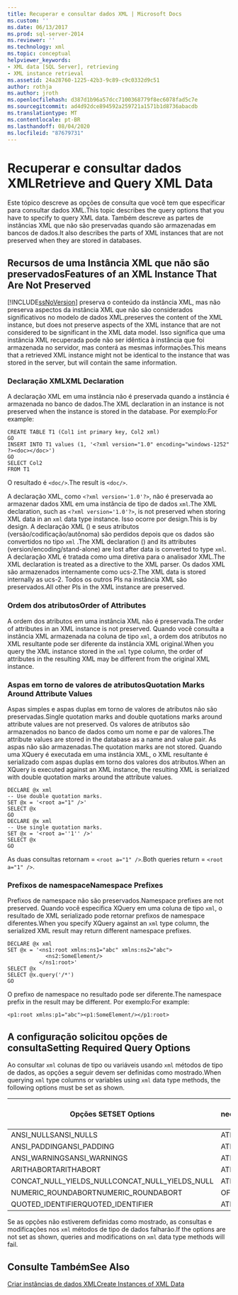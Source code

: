 ```yaml
---
title: Recuperar e consultar dados XML | Microsoft Docs
ms.custom: ''
ms.date: 06/13/2017
ms.prod: sql-server-2014
ms.reviewer: ''
ms.technology: xml
ms.topic: conceptual
helpviewer_keywords:
- XML data [SQL Server], retrieving
- XML instance retrieval
ms.assetid: 24a28760-1225-42b3-9c89-c9c0332d9c51
author: rothja
ms.author: jroth
ms.openlocfilehash: d387d1b96a57dcc7100368779f8ec6078fad5c7e
ms.sourcegitcommit: ad4d92dce894592a259721a1571b1d8736abacdb
ms.translationtype: MT
ms.contentlocale: pt-BR
ms.lasthandoff: 08/04/2020
ms.locfileid: "87679731"
---
```

# <a name="retrieve-and-query-xml-data"></a><span data-ttu-id="2b47c-102">Recuperar e consultar dados XML</span><span class="sxs-lookup"><span data-stu-id="2b47c-102">Retrieve and Query XML Data</span></span>
  <span data-ttu-id="2b47c-103">Este tópico descreve as opções de consulta que você tem que especificar para consultar dados XML.</span><span class="sxs-lookup"><span data-stu-id="2b47c-103">This topic describes the query options that you have to specify to query XML data.</span></span> <span data-ttu-id="2b47c-104">Também descreve as partes de instâncias XML que não são preservadas quando são armazenadas em bancos de dados.</span><span class="sxs-lookup"><span data-stu-id="2b47c-104">It also describes the parts of XML instances that are not preserved when they are stored in databases.</span></span>  
  
##  <a name="features-of-an-xml-instance-that-are-not-preserved"></a><a name="features"></a> <span data-ttu-id="2b47c-105">Recursos de uma Instância XML que não são preservados</span><span class="sxs-lookup"><span data-stu-id="2b47c-105">Features of an XML Instance That Are Not Preserved</span></span>  
 [!INCLUDE[ssNoVersion](../../includes/ssnoversion-md.md)] <span data-ttu-id="2b47c-106">preserva o conteúdo da instância XML, mas não preserva aspectos da instância XML que não são considerados significativos no modelo de dados XML.</span><span class="sxs-lookup"><span data-stu-id="2b47c-106">preserves the content of the XML instance, but does not preserve aspects of the XML instance that are not considered to be significant in the XML data model.</span></span> <span data-ttu-id="2b47c-107">Isso significa que uma instância XML recuperada pode não ser idêntica à instância que foi armazenada no servidor, mas conterá as mesmas informações.</span><span class="sxs-lookup"><span data-stu-id="2b47c-107">This means that a retrieved XML instance might not be identical to the instance that was stored in the server, but will contain the same information.</span></span>  
  
### <a name="xml-declaration"></a><span data-ttu-id="2b47c-108">Declaração XML</span><span class="sxs-lookup"><span data-stu-id="2b47c-108">XML Declaration</span></span>  
 <span data-ttu-id="2b47c-109">A declaração XML em uma instância não é preservada quando a instância é armazenada no banco de dados.</span><span class="sxs-lookup"><span data-stu-id="2b47c-109">The XML declaration in an instance is not preserved when the instance is stored in the database.</span></span> <span data-ttu-id="2b47c-110">Por exemplo:</span><span class="sxs-lookup"><span data-stu-id="2b47c-110">For example:</span></span>  
  
```  
CREATE TABLE T1 (Col1 int primary key, Col2 xml)  
GO  
INSERT INTO T1 values (1, '<?xml version="1.0" encoding="windows-1252" ?><doc></doc>')  
GO  
SELECT Col2  
FROM T1  
```  
  
 <span data-ttu-id="2b47c-111">O resultado é `<doc/>`.</span><span class="sxs-lookup"><span data-stu-id="2b47c-111">The result is `<doc/>`.</span></span>  
  
 <span data-ttu-id="2b47c-112">A declaração XML, como `<?xml version='1.0'?>`, não é preservada ao armazenar dados XML em uma instância de tipo de dados `xml`.</span><span class="sxs-lookup"><span data-stu-id="2b47c-112">The XML declaration, such as `<?xml version='1.0'?>`, is not preserved when storing XML data in an `xml` data type instance.</span></span> <span data-ttu-id="2b47c-113">Isso ocorre por design.</span><span class="sxs-lookup"><span data-stu-id="2b47c-113">This is by design.</span></span> <span data-ttu-id="2b47c-114">A declaração XML () e seus atributos (versão/codificação/autônoma) são perdidos depois que os dados são convertidos no tipo `xml` .</span><span class="sxs-lookup"><span data-stu-id="2b47c-114">The XML declaration () and its attributes (version/encoding/stand-alone) are lost after data is converted to type `xml`.</span></span> <span data-ttu-id="2b47c-115">A declaração XML é tratada como uma diretiva para o analisador XML.</span><span class="sxs-lookup"><span data-stu-id="2b47c-115">The XML declaration is treated as a directive to the XML parser.</span></span> <span data-ttu-id="2b47c-116">Os dados XML são armazenados internamente como ucs-2.</span><span class="sxs-lookup"><span data-stu-id="2b47c-116">The XML data is stored internally as ucs-2.</span></span> <span data-ttu-id="2b47c-117">Todos os outros PIs na instância XML são preservados.</span><span class="sxs-lookup"><span data-stu-id="2b47c-117">All other PIs in the XML instance are preserved.</span></span>  
  
  
### <a name="order-of-attributes"></a><span data-ttu-id="2b47c-118">Ordem dos atributos</span><span class="sxs-lookup"><span data-stu-id="2b47c-118">Order of Attributes</span></span>  
 <span data-ttu-id="2b47c-119">A ordem dos atributos em uma instância XML não é preservada.</span><span class="sxs-lookup"><span data-stu-id="2b47c-119">The order of attributes in an XML instance is not preserved.</span></span> <span data-ttu-id="2b47c-120">Quando você consulta a instância XML armazenada na coluna de tipo `xml`, a ordem dos atributos no XML resultante pode ser diferente da instância XML original.</span><span class="sxs-lookup"><span data-stu-id="2b47c-120">When you query the XML instance stored in the `xml` type column, the order of attributes in the resulting XML may be different from the original XML instance.</span></span>  
  
  
### <a name="quotation-marks-around-attribute-values"></a><span data-ttu-id="2b47c-121">Aspas em torno de valores de atributos</span><span class="sxs-lookup"><span data-stu-id="2b47c-121">Quotation Marks Around Attribute Values</span></span>  
 <span data-ttu-id="2b47c-122">Aspas simples e aspas duplas em torno de valores de atributos não são preservadas.</span><span class="sxs-lookup"><span data-stu-id="2b47c-122">Single quotation marks and double quotations marks around attribute values are not preserved.</span></span> <span data-ttu-id="2b47c-123">Os valores de atributos são armazenados no banco de dados como um nome e par de valores.</span><span class="sxs-lookup"><span data-stu-id="2b47c-123">The attribute values are stored in the database as a name and value pair.</span></span> <span data-ttu-id="2b47c-124">As aspas não são armazenadas.</span><span class="sxs-lookup"><span data-stu-id="2b47c-124">The quotation marks are not stored.</span></span> <span data-ttu-id="2b47c-125">Quando uma XQuery é executada em uma instância XML, o XML resultante é serializado com aspas duplas em torno dos valores dos atributos.</span><span class="sxs-lookup"><span data-stu-id="2b47c-125">When an XQuery is executed against an XML instance, the resulting XML is serialized with double quotation marks around the attribute values.</span></span>  
  
```  
DECLARE @x xml  
-- Use double quotation marks.  
SET @x = '<root a="1" />'  
SELECT @x  
GO  
DECLARE @x xml  
-- Use single quotation marks.  
SET @x = '<root a=''1'' />'  
SELECT @x  
GO  
```  
  
 <span data-ttu-id="2b47c-126">As duas consultas retornam = `<root a="1" />`.</span><span class="sxs-lookup"><span data-stu-id="2b47c-126">Both queries return = `<root a="1" />`.</span></span>  
  
  
### <a name="namespace-prefixes"></a><span data-ttu-id="2b47c-127">Prefixos de namespace</span><span class="sxs-lookup"><span data-stu-id="2b47c-127">Namespace Prefixes</span></span>  
 <span data-ttu-id="2b47c-128">Prefixos de namespace não são preservados.</span><span class="sxs-lookup"><span data-stu-id="2b47c-128">Namespace prefixes are not preserved.</span></span> <span data-ttu-id="2b47c-129">Quando você especifica XQuery em uma coluna de tipo `xml`, o resultado de XML serializado pode retornar prefixos de namespace diferentes.</span><span class="sxs-lookup"><span data-stu-id="2b47c-129">When you specify XQuery against an `xml` type column, the serialized XML result may return different namespace prefixes.</span></span>  
  
```  
DECLARE @x xml  
SET @x = '<ns1:root xmlns:ns1="abc" xmlns:ns2="abc">  
            <ns2:SomeElement/>  
          </ns1:root>'  
SELECT @x  
SELECT @x.query('/*')  
GO  
```  
  
 <span data-ttu-id="2b47c-130">O prefixo de namespace no resultado pode ser diferente.</span><span class="sxs-lookup"><span data-stu-id="2b47c-130">The namespace prefix in the result may be different.</span></span> <span data-ttu-id="2b47c-131">Por exemplo:</span><span class="sxs-lookup"><span data-stu-id="2b47c-131">For example:</span></span>  
  
```  
<p1:root xmlns:p1="abc"><p1:SomeElement/></p1:root>  
```  
  
  
##  <a name="setting-required-query-options"></a><a name="query"></a> <span data-ttu-id="2b47c-132">A configuração solicitou opções de consulta</span><span class="sxs-lookup"><span data-stu-id="2b47c-132">Setting Required Query Options</span></span>  
 <span data-ttu-id="2b47c-133">Ao consultar `xml` colunas de tipo ou variáveis usando `xml` métodos de tipo de dados, as opções a seguir devem ser definidas como mostrado.</span><span class="sxs-lookup"><span data-stu-id="2b47c-133">When querying `xml` type columns or variables using `xml` data type methods, the following options must be set as shown.</span></span>  
  
|<span data-ttu-id="2b47c-134">Opções SET</span><span class="sxs-lookup"><span data-stu-id="2b47c-134">SET Options</span></span>|<span data-ttu-id="2b47c-135">Valores necessários</span><span class="sxs-lookup"><span data-stu-id="2b47c-135">Required Values</span></span>|  
|-----------------|---------------------|  
|<span data-ttu-id="2b47c-136">ANSI_NULLS</span><span class="sxs-lookup"><span data-stu-id="2b47c-136">ANSI_NULLS</span></span>|<span data-ttu-id="2b47c-137">ATIVADO</span><span class="sxs-lookup"><span data-stu-id="2b47c-137">ON</span></span>|  
|<span data-ttu-id="2b47c-138">ANSI_PADDING</span><span class="sxs-lookup"><span data-stu-id="2b47c-138">ANSI_PADDING</span></span>|<span data-ttu-id="2b47c-139">ATIVADO</span><span class="sxs-lookup"><span data-stu-id="2b47c-139">ON</span></span>|  
|<span data-ttu-id="2b47c-140">ANSI_WARNINGS</span><span class="sxs-lookup"><span data-stu-id="2b47c-140">ANSI_WARNINGS</span></span>|<span data-ttu-id="2b47c-141">ATIVADO</span><span class="sxs-lookup"><span data-stu-id="2b47c-141">ON</span></span>|  
|<span data-ttu-id="2b47c-142">ARITHABORT</span><span class="sxs-lookup"><span data-stu-id="2b47c-142">ARITHABORT</span></span>|<span data-ttu-id="2b47c-143">ATIVADO</span><span class="sxs-lookup"><span data-stu-id="2b47c-143">ON</span></span>|  
|<span data-ttu-id="2b47c-144">CONCAT_NULL_YIELDS_NULL</span><span class="sxs-lookup"><span data-stu-id="2b47c-144">CONCAT_NULL_YIELDS_NULL</span></span>|<span data-ttu-id="2b47c-145">ATIVADO</span><span class="sxs-lookup"><span data-stu-id="2b47c-145">ON</span></span>|  
|<span data-ttu-id="2b47c-146">NUMERIC_ROUNDABORT</span><span class="sxs-lookup"><span data-stu-id="2b47c-146">NUMERIC_ROUNDABORT</span></span>|<span data-ttu-id="2b47c-147">OFF</span><span class="sxs-lookup"><span data-stu-id="2b47c-147">OFF</span></span>|  
|<span data-ttu-id="2b47c-148">QUOTED_IDENTIFIER</span><span class="sxs-lookup"><span data-stu-id="2b47c-148">QUOTED_IDENTIFIER</span></span>|<span data-ttu-id="2b47c-149">ATIVADO</span><span class="sxs-lookup"><span data-stu-id="2b47c-149">ON</span></span>|  
  
 <span data-ttu-id="2b47c-150">Se as opções não estiverem definidas como mostrado, as consultas e modificações nos `xml` métodos de tipo de dados falharão.</span><span class="sxs-lookup"><span data-stu-id="2b47c-150">If the options are not set as shown, queries and modifications on `xml` data type methods will fail.</span></span>  
  
  
## <a name="see-also"></a><span data-ttu-id="2b47c-151">Consulte Também</span><span class="sxs-lookup"><span data-stu-id="2b47c-151">See Also</span></span>  
 [<span data-ttu-id="2b47c-152">Criar instâncias de dados XML</span><span class="sxs-lookup"><span data-stu-id="2b47c-152">Create Instances of XML Data</span></span>](create-instances-of-xml-data.md)  
  
  
